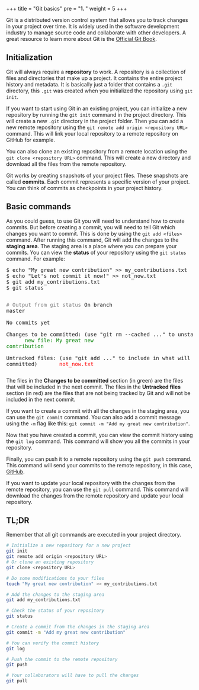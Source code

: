 +++
title = "Git basics"
pre = "<b>1. </b>"
weight = 5
+++

Git is a distributed version control system that allows you to track changes in your project over time. It is widely
used in the software development industry to manage source code and collaborate with other developers. A great resource
to learn more about Git is the [Official Git Book](https://git-scm.com/book/en/v2).

## Initialization

Git will always require a **repository** to work. A repository is a collection of files and directories that make up a
project. It contains the entire project history and metadata. It is basically just a folder that contains a `.git`
directory, this `.git` was created when you initialized the repository using `git init`.

If you want to start using Git in an existing project, you can initialize a new repository by running the `git init`
command in the project directory. This will create a new `.git` directory in the project folder. Then you can add a new
remote repository using the `git remote add origin <repository URL>` command. This will link your local repository to a
remote repository on GitHub for example.

You can also clone an existing repository from a remote location using the `git clone <repository URL>` command. This
will create a new directory and download all the files from the remote repository.

Git works by creating snapshots of your project files. These snapshots are called **commits**. Each commit represents a
specific version of your project. You can think of commits as checkpoints in your project history.

## Basic commands

As you could guess, to use Git you will need to understand how to create commits. But before creating a commit, you will
need to tell Git which changes you want to commit. This is done by using the `git add <files>` command. After running
this command, Git will add the changes to the **staging area**. The staging area is a place where you can prepare your
commits. You can view the **status** of your repository using the `git status` command. For example:

<div class="wrap-code highlight">
<pre>
$ echo "My great new contribution" >> my_contributions.txt
$ echo "Let's not commit it now!" >> not_now.txt
$ git add my_contributions.txt
$ git status

<span style="color:gray">\# Output from git status</span>
On branch master\
No commits yet\
Changes to be committed:
(use "git rm --cached <file>..." to unstage)
&nbsp;&nbsp;&nbsp;&nbsp;&nbsp; <span style="color:green">new file:   My great new contribution</span>\
Untracked files:
(use "git add <file>..." to include in what will be committed)
&nbsp;&nbsp;&nbsp;&nbsp;&nbsp; <span style="color:red">not_now.txt</span>
</pre></div>

The files in the **Changes to be committed** section (in green) are the files that will be included in the next commit.
The files in the **Untracked files** section (in red) are the files that are not being tracked by Git and will not be
included in the next commit.

If you want to create a commit with all the changes in the staging area, you can use the `git commit` command. You can
also add a commit message using the `-m` flag like this: `git commit -m "Add my great new contribution"`.

Now that you have created a commit, you can view the commit history using the `git log` command. This command will show
you all the commits in your repository.

Finally, you can push it to a remote repository using the `git push` command. This command will send your commits to the
remote repository, in this case, [GitHub](https://github.com/).

If you want to update your local repository with the changes from the remote repository, you can use the `git pull`
command. This command will download the changes from the remote repository and update your local repository.

## TL;DR

Remember that all git commands are executed in your project directory.

```sh
# Initialize a new repository for a new project
git init 
git remote add origin <repository URL> 
# Or clone an existing repository
git clone <repository URL>

# Do some modifications to your files
touch "My great new contribution" >> my_contributions.txt

# Add the changes to the staging area
git add my_contributions.txt

# Check the status of your repository
git status

# Create a commit from the changes in the staging area
git commit -m "Add my great new contribution"

# You can verify the commit history
git log

# Push the commit to the remote repository
git push

# Your collaborators will have to pull the changes
git pull
```

